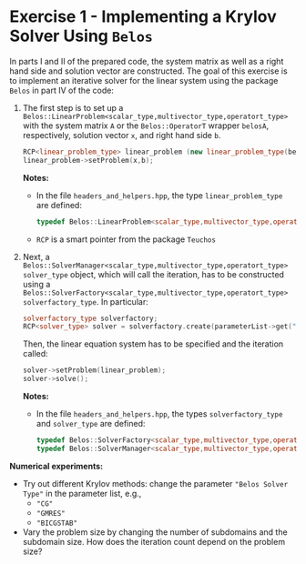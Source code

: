 # Exercise 1 - Implementing a Krylov Solver Using `Belos`

In parts I and II of the prepared code, the system matrix as well as a right hand side and solution vector are constructed. The goal of this exercise is to implement an iterative solver for the linear system using the package `Belos` in part IV of the code:

1. The first step is to set up a `Belos::LinearProblem<scalar_type,multivector_type,operatort_type>` with the system matrix `A` or the `Belos::OperatorT` wrapper `belosA`, respectively, solution vector `x`, and right hand side `b`. 

   ```c++
   RCP<linear_problem_type> linear_problem (new linear_problem_type(belosA,x,b));
   linear_problem->setProblem(x,b);
   ```

   **Notes:** 

   + In the file `headers_and_helpers.hpp`, the type `linear_problem_type` are defined:

     ```c++
     typedef Belos::LinearProblem<scalar_type,multivector_type,operatort_type> linear_problem_type;
     ```

   + `RCP` is a smart pointer from the package `Teuchos`

2. Next, a `Belos::SolverManager<scalar_type,multivector_type,operatort_type> solver_type` object, which will call the iteration, has to be constructed using a `Belos::SolverFactory<scalar_type,multivector_type,operatort_type> solverfactory_type`. In particular:

   ```c++
   solverfactory_type solverfactory;
   RCP<solver_type> solver = solverfactory.create(parameterList->get("Belos Solver Type","GMRES"),belosList);
   ```

   Then, the linear equation system has to be specified and the iteration called:

   ```c++
   solver->setProblem(linear_problem);
   solver->solve();
   ```

   **Notes:** 

   + In the file `headers_and_helpers.hpp`, the types `solverfactory_type`  and `solver_type` are defined:

     ```c++
     typedef Belos::SolverFactory<scalar_type,multivector_type,operatort_type> solverfactory_type;
     typedef Belos::SolverManager<scalar_type,multivector_type,operatort_type> solver_type;
     ```

**Numerical experiments:**

+ Try out different Krylov methods: change the parameter `"Belos Solver Type"` in the parameter list, e.g.,
  + `"CG"`
  + `"GMRES"`
  + `"BICGSTAB"`
+ Vary the problem size by changing the number of subdomains and the subdomain size. How does the iteration count depend on the problem size?

